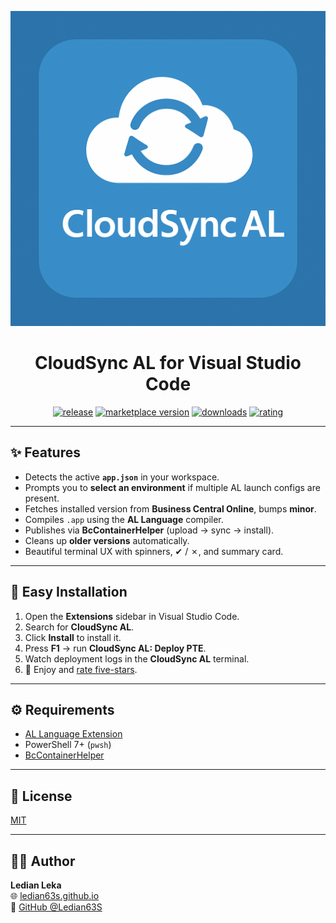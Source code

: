 <div align="center">

![cloudsync-al-logo](images/icon.png)

# CloudSync AL for Visual Studio Code

[![release](https://img.shields.io/github/v/release/Ledian63S/cloudsync-al?display_name=tag&sort=semver&logo=github&logoColor=white&colorA=2b303b&colorB=00e8c6)](https://github.com/Ledian63S/cloudsync-al/releases/latest)
[![marketplace version](https://img.shields.io/visual-studio-marketplace/v/lekaledian.cloudsync-al?logo=visualstudiocode&logoColor=white&colorA=2b303b&colorB=5BC0DE)](https://marketplace.visualstudio.com/items?itemName=lekaledian.cloudsync-al)
[![downloads](https://img.shields.io/visual-studio-marketplace/d/lekaledian.cloudsync-al?logo=visualstudiocode&logoColor=white&colorA=2b303b&colorB=96E072)](https://marketplace.visualstudio.com/items?itemName=lekaledian.cloudsync-al)
[![rating](https://img.shields.io/visual-studio-marketplace/stars/lekaledian.cloudsync-al?logo=reverbnation&logoColor=white&colorA=2b303b&colorB=)]()
</div>

---

## ✨ Features

- Detects the active **`app.json`** in your workspace.
- Prompts you to **select an environment** if multiple AL launch configs are present.
- Fetches installed version from **Business Central Online**, bumps **minor**.
- Compiles `.app` using the **AL Language** compiler.
- Publishes via **BcContainerHelper** (upload → sync → install).
- Cleans up **older versions** automatically.
- Beautiful terminal UX with spinners, ✔ / ✗, and summary card.

---

## 🚀 Easy Installation

1. Open the **Extensions** sidebar in Visual Studio Code.
2. Search for **CloudSync AL**.
3. Click **Install** to install it.
4. Press **F1** → run **CloudSync AL: Deploy PTE**.
5. Watch deployment logs in the **CloudSync AL** terminal.
6. 🌟 Enjoy and [rate five-stars](https://marketplace.visualstudio.com/items?itemName=lekaledian.cloudsync-al&ssr=false#review-details).

---

## ⚙️ Requirements

- [AL Language Extension](https://marketplace.visualstudio.com/items?itemName=ms-dynamics-smb.al)
- PowerShell 7+ (`pwsh`)
- [BcContainerHelper](https://www.powershellgallery.com/packages/BcContainerHelper)

---

## 📄 License

[MIT](https://github.com/Ledian63S/cloudsync-al/blob/main/LICENSE)

---

## 👨‍💻 Author

**Ledian Leka**  
🌐 [ledian63s.github.io](https://ledian63s.github.io)  
🐙 [GitHub @Ledian63S](https://github.com/Ledian63S)
